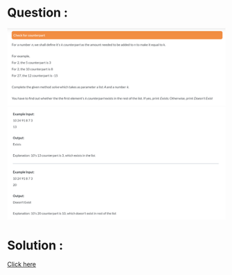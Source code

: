 # Question :
![check for counterpart - image 1](https://github.com/prabhu30/coding/blob/main/Edyst/Python%20-%20Intro%20to%20Advanced/03_Conditionals%20&%20Lists/77_check%20for%20counterpart/image1.png)
![check for counterpart - image 2](https://github.com/prabhu30/coding/blob/main/Edyst/Python%20-%20Intro%20to%20Advanced/03_Conditionals%20&%20Lists/77_check%20for%20counterpart/image2.png)

# Solution :
[Click here](https://github.com/prabhu30/coding/blob/main/Edyst/Python%20-%20Intro%20to%20Advanced/03_Conditionals%20&%20Lists/77_check%20for%20counterpart/solution.py)
